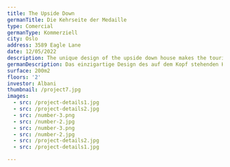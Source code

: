 ```yaml
---
title: The Upside Down
germanTitle: Die Kehrseite der Medaille
type: Comercial
germanType: Kommerziell
city: Oslo
address: 3589 Eagle Lane
date: 12/05/2022
description: The unique design of the upside down house makes the tourists go crazy !!!
germanDescription: Das einzigartige Design des auf dem Kopf stehenden Hauses lässt die Touristen verrückt werden !!!
surface: 200m2
floors: '2'
investor: Albani
thumbnail: /project7.jpg
images:
  - src: /project-details1.jpg
  - src: /project-details2.jpg
  - src: /number-3.png
  - src: /number-2.jpg
  - src: /number-3.png
  - src: /number-2.jpg
  - src: /project-details2.jpg
  - src: /project-details1.jpg

---
```

